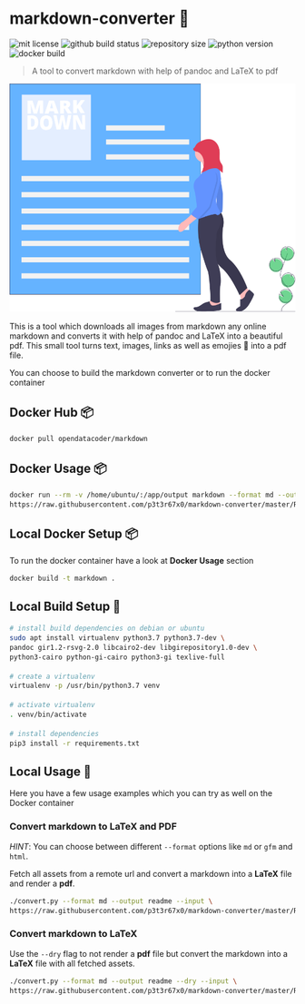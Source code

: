 # markdown-converter 📖

![mit license](https://img.shields.io/github/license/p3t3r67x0/markdown-converter)
![github build status](https://img.shields.io/github/workflow/status/p3t3r67x0/markdown-converter/markdown-converter)
![repository size](https://img.shields.io/github/repo-size/p3t3r67x0/markdown-converter)
![python version](https://img.shields.io/github/pipenv/locked/python-version/p3t3r67x0/markdown-converter)
![docker build](https://img.shields.io/docker/cloud/build/opendatacoder/markdown)

> A tool to convert markdown with help of pandoc and LaTeX to pdf

![Write markdown and convert it to pdf](https://github.com/p3t3r67x0/markdown-converter/raw/master/docs/undraw.png)


This is a tool which downloads all images from markdown any online markdown and converts it with help of pandoc and LaTeX into a beautiful pdf. This small tool turns text, images, links as well as emojies 🚀 into a pdf file.

You can choose to build the markdown converter or to run the docker container


## Docker Hub 📦

```bash
docker pull opendatacoder/markdown
```


## Docker Usage 📦

```bash
docker run --rm -v /home/ubuntu/:/app/output markdown --format md --output readme --input \
https://raw.githubusercontent.com/p3t3r67x0/markdown-converter/master/README.md
```


## Local Docker Setup 📦

To run the docker container have a look at **Docker Usage** section

```bash
docker build -t markdown .
```


## Local Build Setup 🧱

```bash
# install build dependencies on debian or ubuntu
sudo apt install virtualenv python3.7 python3.7-dev \
pandoc gir1.2-rsvg-2.0 libcairo2-dev libgirepository1.0-dev \
python3-cairo python-gi-cairo python3-gi texlive-full

# create a virtualenv
virtualenv -p /usr/bin/python3.7 venv

# activate virtualenv
. venv/bin/activate

# install dependencies
pip3 install -r requirements.txt
```


## Local Usage 🧱

Here you have a few usage examples which you can try as well on the Docker container

### Convert markdown to LaTeX and PDF

*HINT*: You can choose between different `--format` options like `md` or `gfm` and `html`.

Fetch all assets from a remote url and convert a markdown into a **LaTeX** file and render a **pdf**.

```bash
./convert.py --format md --output readme --input \
https://raw.githubusercontent.com/p3t3r67x0/markdown-converter/master/README.md
```


### Convert markdown to LaTeX

Use the `--dry` flag to not render a **pdf** file but convert the markdown into a **LaTeX** file with all fetched assets.

```bash
./convert.py --format md --output readme --dry --input \
https://raw.githubusercontent.com/p3t3r67x0/markdown-converter/master/README.md
```

